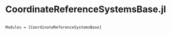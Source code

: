 # CoordinateReferenceSystemsBase.jl

```@index
```

```@autodocs
Modules = [CoordinateReferenceSystemsBase]
```

